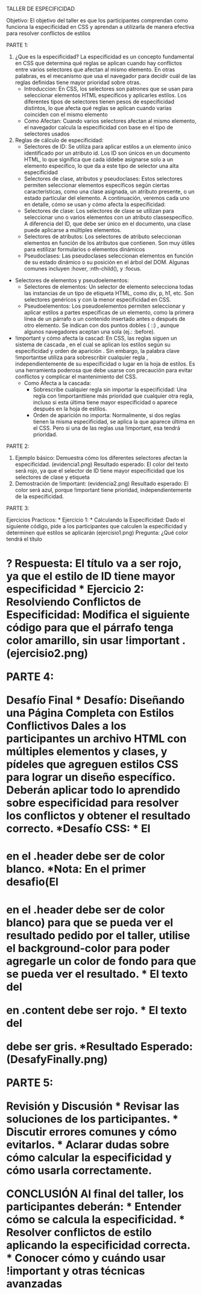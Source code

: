 TALLER DE ESPECIFICIDAD

Objetivo:
El objetivo del taller es que los participantes comprendan como funciona la especificidad en CSS y aprendan a utilizarla de manera efectiva para resolver conflictos de estilos

PARTE 1:
1. ¿Que es la especificidad?
La especificidad es un concepto fundamental en CSS que determina qué reglas se aplican cuando hay conflictos entre varios selectores que afectan al mismo elemento. En otras palabras, es el mecanismo que usa el navegador para decidir cuál de las reglas definidas tiene mayor prioridad sobre otras.
     * Introduccion: En CSS, los selectores son patrones que se usan para seleccionar elementos HTML específicos y aplicarles estilos. Los diferentes tipos de selectores tienen pesos de especificidad distintos, lo que afecta qué reglas se aplican cuando varias coinciden con el mismo elemento
     * Como Afectan: Cuando varios selectores afectan al mismo elemento, el navegador calcula la especificidad con base en el tipo de selectores usados
2. Reglas de cálculo de especificidad:
     * Selectores de ID: Se utiliza para aplicar estilos a un elemento único identificado por un atributo id. Los ID son únicos en un documento HTML, lo que significa que cada iddebe asignarse solo a un elemento específico, lo que da a este tipo de selector una alta especificidad
     * Selectores de clase, atributos y pseudoclases: Estos selectores permiten seleccionar elementos específicos según ciertas características, como una clase asignada, un atributo presente, o un estado particular del elemento. A continuación, veremos cada uno en detalle, cómo se usan y cómo afecta la especificidad:
     * Selectores de clase: Los selectores de clase se utilizan para seleccionar uno o varios elementos con un atributo classespecífico. A diferencia del ID, que debe ser único en el documento, una clase puede aplicarse a múltiples elementos.
     * Selectores de atributos: Los selectores de atributo seleccionan elementos en función de los atributos que contienen. Son muy útiles para estilizar formularios o elementos dinámicos
     * Pseudoclases: Las pseudoclases seleccionan elementos en función de su estado dinámico o su posición en el árbol del DOM. Algunas comunes incluyen :hover, :nth-child(), y :focus.
* Selectores de elementos y pseudoelementos: 
     * Selectores de elementos: Un selector de elemento selecciona todas las instancias de un tipo de etiqueta HTML, como div, p, h1, etc. Son selectores genéricos y con la menor especificidad en CSS.
     * Pseudoelementos: Los pseudoelementos permiten seleccionar y aplicar estilos a partes específicas de un elemento, como la primera línea de un párrafo o un contenido insertado antes o después de otro elemento. Se indican con dos puntos dobles ( ::) , aunque algunos navegadores aceptan una sola (ej.: :before).
* !important y cómo afecta la cascad: En CSS, las reglas siguen un sistema de cascada , en el cual se aplican los estilos según su especificidad y orden de aparición . Sin embargo, la palabra clave !importantse utiliza para sobrescribir cualquier regla , independientemente de su especificidad o lugar en la hoja de estilos. Es una herramienta poderosa que debe usarse con precaución para evitar conflictos y complicar el mantenimiento del CSS.
     * Como Afecta a la cascada:
         * Sobrescribe cualquier regla sin importar la especificidad: Una regla con !importanttiene más prioridad que cualquier otra regla, incluso si esta última tiene mayor especificidad o aparece después en la hoja de estilos. 
         * Orden de aparición no importa: Normalmente, si dos reglas tienen la misma especificidad, se aplica la que aparece última en el CSS. Pero si una de las reglas usa !important, esa tendrá prioridad.

PARTE 2:
1. Ejemplo básico:
Demuestra cómo los diferentes selectores afectan la especificidad.
(evidencia1.png)
Resultado esperado: El color del texto será rojo, ya que el selector de ID tiene mayor
especificidad que los selectores de clase y etiqueta
2. Demostración de !important:
(evidencia2.png)
Resultado esperado: El color será azul, porque !important tiene prioridad,
independientemente de la especificidad.

PARTE 3:

Ejercicios Practicos:
     * Ejercicio 1:
         * Calculando la Especificidad: Dado el siguiente código, pide a los participantes que calculen la especificidad y determinen qué estilos se aplicarán
         (ejercisio1.png)
         Pregunta:
         ¿Qué color tendrá el título <h1> ?
         Respuesta: 
         El título va a ser rojo, ya que el estilo de ID tiene mayor especificidad
     * Ejercicio 2: 
         Resolviendo Conflictos de Especificidad: Modifica el siguiente código para que el párrafo tenga color amarillo, sin usar !important .
         (ejercisio2.png)

PARTE 4: 

Desafío Final
     * Desafío: Diseñando una Página Completa con Estilos Conflictivos
     Dales a los participantes un archivo HTML con múltiples elementos y clases, y pídeles que agreguen estilos CSS para lograr un diseño específico. Deberán aplicar todo lo aprendido sobre especificidad para resolver los conflictos y obtener el resultado correcto.
         *Desafío CSS:
             * El <h1> en el .header debe ser de color blanco.
                *Nota: En el primer desafio(El <h1> en el .header debe ser de color blanco) para que se pueda ver el resultado pedido por el taller, utilise el background-color para poder agregarle un color de fondo para que se pueda ver el resultado.
             * El texto del <p> en .content debe ser rojo.
             * El texto del <footer> debe ser gris.
         *Resultado Esperado:
         (DesafyFinally.png) 

PARTE 5:

Revisión y Discusión
     * Revisar las soluciones de los participantes.
     * Discutir errores comunes y cómo evitarlos.
     * Aclarar dudas sobre cómo calcular la especificidad y cómo usarla correctamente.

CONCLUSIÓN
Al final del taller, los participantes deberán:
     * Entender cómo se calcula la especificidad.
     * Resolver conflictos de estilo aplicando la especificidad correcta.
     * Conocer cómo y cuándo usar !important y otras técnicas avanzadas
